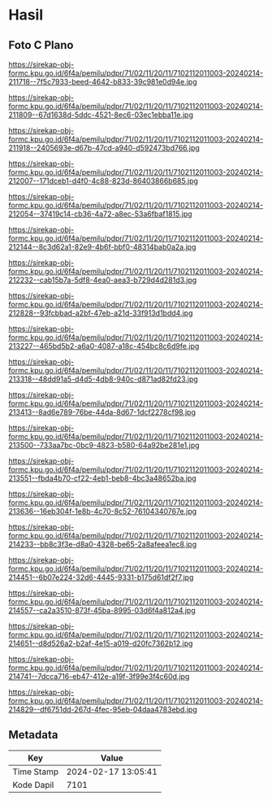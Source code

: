 # Hasil

## Foto C Plano

https://sirekap-obj-formc.kpu.go.id/6f4a/pemilu/pdpr/71/02/11/20/11/7102112011003-20240214-211718--7f5c7933-beed-4642-b833-39c981e0d94e.jpg

https://sirekap-obj-formc.kpu.go.id/6f4a/pemilu/pdpr/71/02/11/20/11/7102112011003-20240214-211809--67d1638d-5ddc-4521-8ec6-03ec1ebba11e.jpg

https://sirekap-obj-formc.kpu.go.id/6f4a/pemilu/pdpr/71/02/11/20/11/7102112011003-20240214-211918--2405693e-d67b-47cd-a940-d592473bd766.jpg

https://sirekap-obj-formc.kpu.go.id/6f4a/pemilu/pdpr/71/02/11/20/11/7102112011003-20240214-212007--171dceb1-d4f0-4c88-823d-86403866b685.jpg

https://sirekap-obj-formc.kpu.go.id/6f4a/pemilu/pdpr/71/02/11/20/11/7102112011003-20240214-212054--37419c14-cb36-4a72-a8ec-53a6fbaf1815.jpg

https://sirekap-obj-formc.kpu.go.id/6f4a/pemilu/pdpr/71/02/11/20/11/7102112011003-20240214-212144--8c3d62a1-82e9-4b6f-bbf0-48314bab0a2a.jpg

https://sirekap-obj-formc.kpu.go.id/6f4a/pemilu/pdpr/71/02/11/20/11/7102112011003-20240214-212232--cab15b7a-5df8-4ea0-aea3-b729d4d281d3.jpg

https://sirekap-obj-formc.kpu.go.id/6f4a/pemilu/pdpr/71/02/11/20/11/7102112011003-20240214-212828--93fcbbad-a2bf-47eb-a21d-33f913d1bdd4.jpg

https://sirekap-obj-formc.kpu.go.id/6f4a/pemilu/pdpr/71/02/11/20/11/7102112011003-20240214-213227--465bd5b2-a6a0-4087-a18c-454bc8c6d9fe.jpg

https://sirekap-obj-formc.kpu.go.id/6f4a/pemilu/pdpr/71/02/11/20/11/7102112011003-20240214-213318--48dd91a5-d4d5-4db8-940c-d871ad82fd23.jpg

https://sirekap-obj-formc.kpu.go.id/6f4a/pemilu/pdpr/71/02/11/20/11/7102112011003-20240214-213413--8ad6e789-76be-44da-8d67-1dcf2278cf98.jpg

https://sirekap-obj-formc.kpu.go.id/6f4a/pemilu/pdpr/71/02/11/20/11/7102112011003-20240214-213500--733aa7bc-0bc9-4823-b580-64a92be281e1.jpg

https://sirekap-obj-formc.kpu.go.id/6f4a/pemilu/pdpr/71/02/11/20/11/7102112011003-20240214-213551--fbda4b70-cf22-4eb1-beb8-4bc3a48652ba.jpg

https://sirekap-obj-formc.kpu.go.id/6f4a/pemilu/pdpr/71/02/11/20/11/7102112011003-20240214-213636--16eb304f-1e8b-4c70-8c52-76104340767e.jpg

https://sirekap-obj-formc.kpu.go.id/6f4a/pemilu/pdpr/71/02/11/20/11/7102112011003-20240214-214233--bb8c3f3e-d8a0-4328-be65-2a8afeea1ec8.jpg

https://sirekap-obj-formc.kpu.go.id/6f4a/pemilu/pdpr/71/02/11/20/11/7102112011003-20240214-214451--6b07e224-32d6-4445-9331-b175d61df2f7.jpg

https://sirekap-obj-formc.kpu.go.id/6f4a/pemilu/pdpr/71/02/11/20/11/7102112011003-20240214-214557--ca2a3510-873f-45ba-8995-03d6f4a812a4.jpg

https://sirekap-obj-formc.kpu.go.id/6f4a/pemilu/pdpr/71/02/11/20/11/7102112011003-20240214-214651--d8d526a2-b2af-4e15-a019-d20fc7362b12.jpg

https://sirekap-obj-formc.kpu.go.id/6f4a/pemilu/pdpr/71/02/11/20/11/7102112011003-20240214-214741--7dcca716-eb47-412e-a19f-3f99e3f4c60d.jpg

https://sirekap-obj-formc.kpu.go.id/6f4a/pemilu/pdpr/71/02/11/20/11/7102112011003-20240214-214829--df6751dd-267d-4fec-95eb-04daa4783ebd.jpg


## Metadata

| Key        | Value               |
| ---------- | ------------------- |
| Time Stamp | 2024-02-17 13:05:41 |
| Kode Dapil | 7101                |




